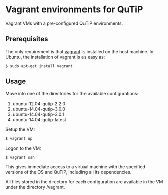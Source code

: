 Vagrant environments for QuTiP
==============================

Vagrant VMs with a pre-configured QuTiP environments.

Prerequisites
-------------

The only requirement is that [vagrant](https://www.vagrantup.com/) is installed
on the host machine. In Ubuntu, the installation of vagrant is as easy as:

    $ sudo apt-get install vagrant

Usage
-----

Move into one of the directories for the available configurations:

1. ubuntu-12.04-qutip-2.2.0
1. ubuntu-14.04-qutip-3.0.0
1. ubuntu-14.04-qutip-3.0.1
1. ubuntu-14.04-qutip-latest

Setup the VM:

    $ vagrant up

Logon to the VM:

    $ vagrant ssh

This gives immediate access to a virtual machine with the specified versions of
the OS and QuTiP, including all its dependencies.

All files stored in the directory for each configuration are available in the
VM under the directory /vagrant.
